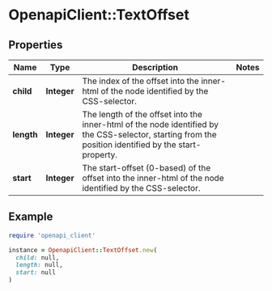 # OpenapiClient::TextOffset

## Properties

| Name | Type | Description | Notes |
| ---- | ---- | ----------- | ----- |
| **child** | **Integer** | The index of the offset into the inner-html of the node identified by the CSS-selector. |  |
| **length** | **Integer** | The length of the offset into the inner-html of the node identified by the CSS-selector, starting from the position identified by the start-property. |  |
| **start** | **Integer** | The start-offset (0-based) of the offset into the inner-html of the node identified by the CSS-selector. |  |

## Example

```ruby
require 'openapi_client'

instance = OpenapiClient::TextOffset.new(
  child: null,
  length: null,
  start: null
)
```

